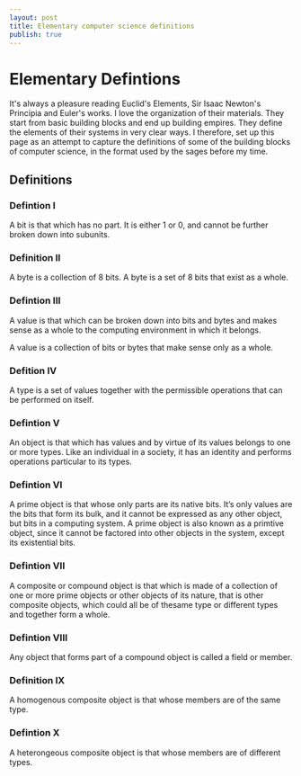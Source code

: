 ```yaml
---
layout: post
title: Elementary computer science definitions
publish: true
---
```


# Elementary Defintions<a id="orgheadline13"></a>

It's always a pleasure reading Euclid's Elements, Sir Isaac Newton's Principia
and Euler's works. I love the organization of their materials. They start from
basic building blocks and end up building empires. They define the elements of their systems in
very clear ways. I therefore, set up this page as an attempt to capture the
definitions of some of the building blocks of computer science, in the format
used by the sages before my time.

## Definitions<a id="orgheadline12"></a>

### Defintion I<a id="orgheadline2"></a>

A bit is that which has no part. It is either 1 or 0, and cannot be further
broken down into subunits.

### Definition II<a id="orgheadline3"></a>

A byte is a collection of 8 bits. A byte is a set of 8 bits that exist as a whole.

### Defintion III<a id="orgheadline4"></a>

A value is that which can be broken down into bits and bytes and makes sense
as a whole to the computing environment in which it belongs.

A value is a collection of bits or bytes that make sense only as a whole.

### Defition IV<a id="orgheadline5"></a>

A type is a set of values together with the permissible operations that can be
performed on itself.

### Defintion V<a id="orgheadline6"></a>

An object is that which has values and by virtue of its values belongs to
one or more types. Like an individual in a society, it has an identity and performs operations particular to
its types.

### Defintion VI<a id="orgheadline7"></a>

A prime object is that whose only parts are its native bits. It&rsquo;s only values
are the bits that form its bulk, and it cannot be expressed as any other
object, but bits in a computing system. A prime object is also known as a
primtive object, since it cannot be factored into other objects in the system,
except its existential bits.

### Defintion VII<a id="orgheadline8"></a>

A composite or compound object is that which is made of a collection of one or
more prime objects or other objects of its nature, that is other composite
objects, which could all be of thesame
type or different types and together form a whole.

### Defintion VIII<a id="orgheadline9"></a>

Any object that forms part of a compound object is called a field or member.

### Definition IX<a id="orgheadline10"></a>

A homogenous composite object is that whose members are of the same type.

### Defintion X<a id="orgheadline11"></a>

A heterongeous composite object is that whose members are of different types.
